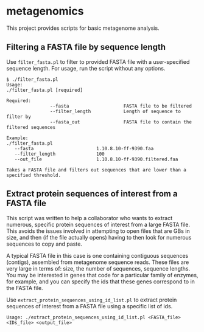 # metagenomics

This project provides scripts for basic metagenome analysis.

Filtering a FASTA file by sequence length
-----------------------------------------
Use `filter_fasta.pl` to filter to provided FASTA file with a user-specified sequence length. For usage, run the script without any options.

```
$ ./filter_fasta.pl
Usage:
./filter_fasta.pl [required]

Required:
                --fasta                    FASTA file to be filtered
                --filter_length            Length of sequence to filter by
                --fasta_out                FASTA file to contain the filtered sequences

Example:
./filter_fasta.pl 
   --fasta                       1.10.8.10-ff-9390.faa 
   --filter_length               100 
   --out_file                    1.10.8.10-ff-9390.filtered.faa

Takes a FASTA file and filters out sequences that are lower than a specified threshold.
```

Extract protein sequences of interest from a FASTA file
-------------------------------------------------------
This script was written to help a collaborator who wants to extract numerous, specific protein sequences of interest from a large FASTA file. This avoids the issues involved in attempting to open files that are GBs in size, and then (if the file actually opens) having to then look for numerous sequences to copy and paste.

A typical FASTA file in this case is one containing contiguous sequences (contigs), assembled from metagenome sequence reads. These files are very large in terms of: size, the number of sequences, sequence lengths. You may be interested in genes that code for a particular family of enzymes, for example, and you can specify the ids that these genes correspond to in the FASTA file.

Use `extract_protein_sequences_using_id_list.pl` to extract protein sequences of interest from a FASTA file using a specific list of ids.

```
Usage: ./extract_protein_sequences_using_id_list.pl <FASTA_file> <IDs_file> <output_file>
```

